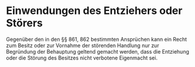 # Einwendungen des Entziehers oder Störers

Gegenüber den in den §§ 861, 862 bestimmten Ansprüchen kann ein Recht zum Besitz oder zur Vornahme der störenden Handlung nur zur Begründung der Behauptung geltend gemacht werden, dass die Entziehung oder die Störung des Besitzes nicht verbotene Eigenmacht sei.